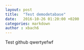 ```yaml
---
layout: post
title:  "Test demodetabase"
date:   2016-10-26 01:20:00 +0200
categories: markdown
author : xbach6
---
```


Test github qwertyefwf
